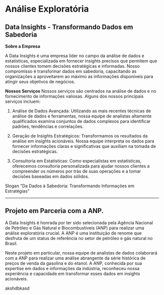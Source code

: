 # Análise Exploratória
## Data Insights - Transformando Dados em Sabedoria

**Sobre a Empresa**

A Data Insights é uma empresa líder no campo da análise de dados e estatísticas, especializada em fornecer insights precisos que permitem que nossos clientes tomem decisões estratégicas e informadas. Nosso compromisso é transformar dados em sabedoria, capacitando as organizações a aproveitarem ao máximo as informações disponíveis para atingir seus objetivos de negócios.

**Nossos Serviços**
Nossos serviços são centrados na análise de dados e no fornecimento de informações valiosas. Alguns dos nossos principais serviços incluem:

1. Análise de Dados Avançada: Utilizando as mais recentes técnicas de análise de dados e ferramentas, nossa equipe de analistas altamente qualificados examina conjuntos de dados complexos para identificar padrões, tendências e correlações.

2. Geração de Insights Estratégicos: Transformamos os resultados da análise em insights acionáveis. Nossa equipe interpreta os dados para fornecer informações claras e significativas que auxiliam na tomada de decisões estratégicas.

3. Consultoria em Estatísticas: Como especialistas em estatísticas, oferecemos consultoria personalizada para ajudar nossos clientes a compreender os números por trás de suas operações e a tomar decisões baseadas em dados sólidos.

Slogan
"Da Dados à Sabedoria: Transformando Informações em Estratégias"

---

## Projeto em Parceria com a ANP.

A Data Insights é honrada por ter sido selecionada pela Agência Nacional de Petróleo e Gás Natural e Biocombustíveis (ANP) para realizar uma análise exploratória crucial. A ANP é uma instituição de renome que desfruta de um status de referência no setor de petróleo e gás natural no Brasil.

Neste projeto em particular, nossa equipe de analistas de dados colaborará com a ANP para realizar uma análise abrangente da série histórica de preços de venda da gasolina e do etanol. A ANP, conhecida por sua expertise em dados e informações da indústria, reconheceu nossa experiência e capacidade em transformar esses dados em insights acionáveis.

akshdbkasd

